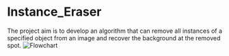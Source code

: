 # Instance_Eraser
The project aim is to develop an algorithm that can remove all instances of a specified object from an image and recover the background at the removed spot.
![Flowchart](https://github.com/rohithreddy0087/Instance_Eraser/assets/51110057/897e56da-c10c-48d0-987a-aebb7780467a)
